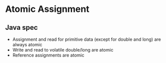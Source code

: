 # Atomic Assignment

## Java spec

- Assignment and read for primitive data (except for double and long) are always atomic
- Write and read to volatile double/long are atomic
- Reference assignments are atomic

